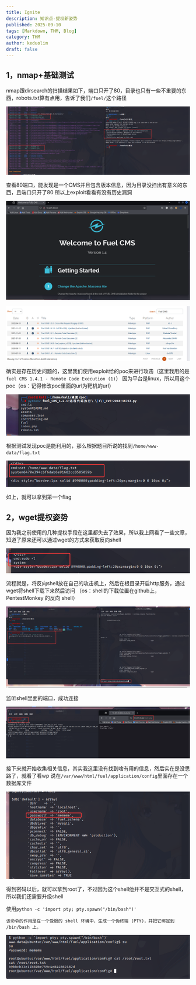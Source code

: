 ```yaml
---
title: Ignite
description: 知识点-提权新姿势
published: 2025-09-10
tags: [Markdown, THM, Blog]
category: THM
author: keduolim
draft: false
---
```


## 1，nmap+基础测试

nmap跟dirsearch的扫描结果如下，端口只开了80，目录也只有一些不重要的东西，robots.txt算有点用，告诉了我们`/fuel/`这个路径

![payload](Ignite/nmap.png)

查看80端口，能发现是一个CMS并且包含版本信息，因为目录没扫出有意义的东西，且端口只开了80
所以上exploit看看有没有历史漏洞

![payload](Ignite/首页.png)

![payload](Ignite/exploit.png)

确实是存在历史问题的，这里我们使用exploit给的poc来进行攻击（这里我用的是`fuel CMS 1.4.1 - Remote Code Execution (1)`）
因为平台是linux，所以用这个poc（os：记得修改poc里面的url为靶机的url）

![payload](Ignite/poc成立.png)

根据测试发现poc是能利用的，那么根据题目所说的找到`/home/www-data/flag.txt`

![payload](Ignite/flag1.png)

如上，就可以拿到第一个flag

## 2，wget提权姿势

因为我之前使用的几种提权手段在这里都失去了效果，所以我上网看了一些文章，知道了原来还可以通过wget的方式来获取反向shell

![payload](Ignite/no1.png)

流程就是，将反向shell放在自己的攻击机上，然后在根目录开启http服务，通过wget将shell下载下来然后访问
（os：shell的下载位置在github上，PentestMonkey 的反向 shell）

![payload](Ignite/反向shell.png)

监听shell里面的端口，成功连接

![payload](Ignite/shell.png)

接下来就开始收集相关信息，其实我这里没有找到啥有用的信息，然后实在是没思路了，就看了看wp
说在`/var/www/html/fuel/application/config`里面存在一个数据库文件

![payload](Ignite/pass.png)

得到密码以后，就可以拿到root了，不过因为这个shell他并不是交互式的shell，所以我们还需要升级shell

使用`python -c 'import pty; pty.spawn("/bin/bash")'`

    该命令的作用是在一个受限的 shell 环境中，生成一个伪终端 (PTY)，并把它绑定到 /bin/bash 上。

![payload](Ignite/flag2.png)